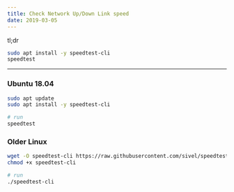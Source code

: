 ```yaml
---
title: Check Network Up/Down Link speed
date: 2019-03-05
---
```


tl;dr

```bash
sudo apt install -y speedtest-cli
speedtest
```

---

### Ubuntu 18.04

```bash
sudo apt update
sudo apt install -y speedtest-cli

# run
speedtest
```

### Older Linux
```bash
wget -O speedtest-cli https://raw.githubusercontent.com/sivel/speedtest-cli/master/speedtest.py --no-check-certificate
chmod +x speedtest-cli

# run
./speedtest-cli
```
